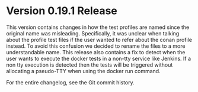 # Version 0.19.1 Release

This version contains changes in how the test profiles are named
since the original name was misleading. Specifically, it was
unclear when talking about the profile test files if the user
wanted to refer about the conan profile instead. To avoid this
confusion we decided to rename the files to a more understandable
name.
This release also contains a fix to detect when the user wants
to execute the docker tests in a non-tty service like Jenkins. If
a non tty execution is detected then the tests will be triggered
without allocating a pseudo-TTY when using the docker run command.

For the entire changelog, see the Git commit history.
